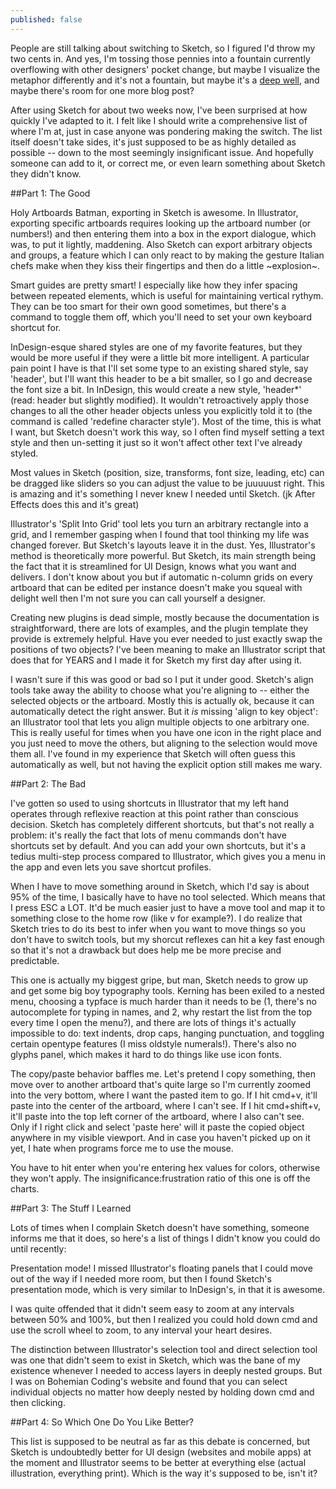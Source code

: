 ```yaml
---
published: false
---
```



People are still talking about switching to Sketch, so I figured I'd throw my two cents in. And yes, I'm tossing those pennies into a fountain currently overflowing with other designers' pocket change, but maybe I visualize the metaphor differently and it's not a fountain, but maybe it's a [deep well](https://twitter.com/blk/status/599257346724876289), and maybe there's room for one more blog post?

After using Sketch for about two weeks now, I've been surprised at how quickly I've adapted to it. I felt like I should write a comprehensive list of where I'm at, just in case anyone was pondering making the switch. The list itself doesn't take sides, it's just supposed to be as highly detailed as possible -- down to the most seemingly insignificant issue. And hopefully someone can add to it, or correct me, or even learn something about Sketch they didn't know.

##Part 1: The Good

Holy Artboards Batman, exporting in Sketch is awesome. In Illustrator, exporting specific artboards requires looking up the artboard number (or numbers!) and then entering them into a box in the export dialogue, which was, to put it lightly, maddening. Also Sketch can export arbitrary objects and groups, a feature which I can only react to by making the gesture Italian chefs make when they kiss their fingertips and then do a little ~explosion~.

Smart guides are pretty smart! I especially like how they infer spacing between repeated elements, which is useful for maintaining vertical rythym. They can be too smart for their own good sometimes, but there's a command to toggle them off, which you'll need to set your own keyboard shortcut for.

InDesign-esque shared styles are one of my favorite features, but they would be more useful if they were a little bit more intelligent. A particular pain point I have is that I'll set some type to an existing shared style, say 'header', but I'll want this header to be a bit smaller, so I go and decrease the font size a bit. In InDesign, this would create a new style, 'header\*' (read: header but slightly modified). It wouldn't retroactively apply those changes to all the other header objects unless you explicitly told it to (the command is called 'redefine character style'). Most of the time, this is what I want, but Sketch doesn't work this way, so I often find myself setting a text style and then un-setting it just so it won't affect other text I've already styled.

Most values in Sketch (position, size, transforms, font size, leading, etc) can be dragged like sliders so you can adjust the value to be juuuuust right. This is amazing and it's something I never knew I needed until Sketch. (jk After Effects does this and it's great)

Illustrator's 'Split Into Grid' tool lets you turn an arbitrary rectangle into a grid, and I remember gasping when I found that tool thinking my life was changed forever. But Sketch's layouts leave it in the dust. Yes, Illustrator's method is theoretically more powerful. But Sketch, its main strength being the fact that it is streamlined for UI Design, knows what you want and delivers. I don't know about you but if automatic n-column grids on every artboard that can be edited per instance doesn't make you squeal with delight well then I'm not sure you can call yourself a designer.

Creating new plugins is dead simple, mostly because the documentation is straightforward, there are lots of examples, and the plugin template they provide is extremely helpful. Have you ever needed to just exactly swap the positions of two objects? I've been meaning to make an Illustrator script that does that for YEARS and I made it for Sketch my first day after using it.

I wasn't sure if this was good or bad so I put it under good. Sketch's align tools take away the ability to choose what you're aligning to -- either the selected objects or the artboard. Mostly this is actually ok, because it can automatically detect the right answer. But it *is* missing 'align to key object': an Illustrator tool that lets you align multiple objects to one arbitrary one. This is really useful for times when you have one icon in the right place and you just need to move the others, but aligning to the selection would move them all. I've found in my experience that Sketch will often guess this automatically as well, but not having the explicit option still makes me wary.


##Part 2: The Bad

I've gotten so used to using shortcuts in Illustrator that my left hand operates through reflexive reaction at this point rather than conscious decision. Sketch has completely different shortcuts, but that's not really a problem: it's really the fact that lots of menu commands don't have shortcuts set by default. And you can add your own shortcuts, but it's a tedius multi-step process compared to Illustrator, which gives you a menu in the app and even lets you save shortcut profiles.

When I have to move something around in Sketch, which I'd say is about 95% of the time, I basically have to have no tool selected. Which means that I press ESC a LOT. It'd be much easier just to have a move tool and map it to something close to the home row (like v for example?). I do realize that Sketch tries to do its best to infer when you want to move things so you don't have to switch tools, but my shorcut reflexes can hit a key fast enough so that it's not a drawback but does help me be more precise and predictable.

This one is actually my biggest gripe, but man, Sketch needs to grow up and get some big boy typography tools. Kerning has been exiled to a nested menu, choosing a typface is much harder than it needs to be (1, there's no autocomplete for typing in names, and 2, why restart the list from the top every time I open the menu?), and there are lots of things it's actually impossible to do: text indents, drop caps, hanging punctuation, and toggling certain opentype features (I miss oldstyle numerals!). There's also no glyphs panel, which makes it hard to do things like use icon fonts.

The copy/paste behavior baffles me. Let's pretend I copy something, then move over to another artboard that's quite large so I'm currently zoomed into the very bottom, where I want the pasted item to go. If I hit cmd+v, it'll paste into the center of the artboard, where I can't see. If I hit cmd+shift+v, it'll paste into the top left corner of the artboard, where I also can't see. Only if I right click and select 'paste here' will it paste the copied object anywhere in my visible viewport. And in case you haven't picked up on it yet, I hate when programs force me to use the mouse.

You have to hit enter when you're entering hex values for colors, otherwise they won't apply. The insignificance:frustration ratio of this one is off the charts.

##Part 3: The Stuff I Learned

Lots of times when I complain Sketch doesn't have something, someone informs me that it does, so here's a list of things I didn't know you could do until recently:

Presentation mode! I missed Illustrator's floating panels that I could move out of the way if I needed more room, but then I found Sketch's presentation mode, which is very similar to InDesign's, in that it is awesome.

I was quite offended that it didn't seem easy to zoom at any intervals between 50% and 100%, but then I realized you could hold down cmd and use the scroll wheel to zoom, to any interval your heart desires.

The distinction between Illustrator's selection tool and direct selection tool was one that didn't seem to exist in Sketch, which was the bane of my existence whenever I needed to access layers in deeply nested groups. But I was on Bohemian Coding's website and found that you can select individual objects no matter how deeply nested by holding down cmd and then clicking.

##Part 4: So Which One Do You Like Better?

This list is supposed to be neutral as far as this debate is concerned, but Sketch is undoubtedly better for UI design (websites and mobile apps) at the moment and Illustrator seems to be better at everything else (actual illustration, everything print). Which is the way it's supposed to be, isn't it?
